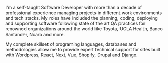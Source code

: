 I'm a self-taught Software Developer with more than a decade of professional experience managing projects in different work environments and tech stacks. My roles have included the planning, coding, deploying and supporting software following state of the art QA practices for renowned organizations around the world like Toyota, UCLA Health, Banco Santander, Ncarb and more.

My complete skillset of programing languages, databases and methodologies allow me to provide expert technical support for sites built with Wordpress, React, Next, Vue, Shopify, Drupal and Django.
